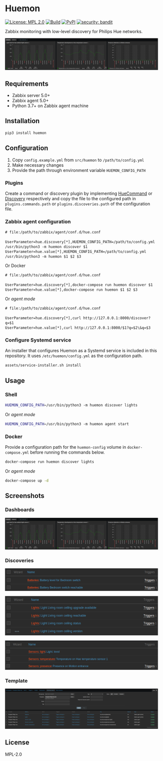 # Huemon

[![License: MPL 2.0](https://img.shields.io/badge/License-MPL%202.0-brightgreen.svg)](https://opensource.org/licenses/MPL-2.0)
[![Build](https://github.com/edeckers/huemon/actions/workflows/test.yml/badge.svg)](https://github.com/edeckers/huemon/actions/workflows/test.yml)
[![PyPI](https://img.shields.io/pypi/v/huemon.svg?maxAge=3600)](https://pypi.org/project/huemon)
[![security: bandit](https://img.shields.io/badge/security-bandit-yellow.svg)](https://github.com/PyCQA/bandit)

Zabbix monitoring with low-level discovery for Philips Hue networks.

![Dashboard: sensors](https://raw.githubusercontent.com/edeckers/huemon/develop/assets/docs/dashboard-sensors.png?raw=true "Dashboard: sensors")

## Requirements

- Zabbix server 5.0+
- Zabbix agent 5.0+
- Python 3.7+ on Zabbix agent machine

## Installation

```bash
pip3 install huemon
```

## Configuration

1. Copy `config.example.yml` from `src/huemon` to `/path/to/config.yml`
2. Make necessary changes
3. Provide the path through environment variable `HUEMON_CONFIG_PATH`

### Plugins

Create a command or discovery plugin by implementing [HueCommand](src/huemon/commands/hue_command_interface.py) or [Discovery](src/huemon/discoveries/discovery_interface.py) respectively and copy the file to the configured path in `plugins.commands.path` or `plugins.discoveries.path` of the configuration file.

### Zabbix agent configuration

```
# file:/path/to/zabbix/agent/conf.d/hue.conf

UserParameter=hue.discovery[*],HUEMON_CONFIG_PATH=/path/to/config.yml /usr/bin/python3 -m huemon discover $1
UserParameter=hue.value[*],HUEMON_CONFIG_PATH=/path/to/config.yml /usr/bin/python3 -m huemon $1 $2 $3
```

Or Docker

```
# file:/path/to/zabbix/agent/conf.d/hue.conf

UserParameter=hue.discovery[*],docker-compose run huemon discover $1
UserParameter=hue.value[*],docker-compose run huemon $1 $2 $3
```

Or _agent mode_

```
# file:/path/to/zabbix/agent/conf.d/hue.conf

UserParameter=hue.discovery[*],curl http://127.0.0.1:8000/discover?q=$1
UserParameter=hue.value[*],curl http://127.0.0.1:8000/$1?q=$2\&q=$3
```

### Configure Systemd service

An installer that configures Huemon as a Systemd service is included in this repository. It uses `/etc/huemon/config.yml` as the configuration path.

```bash
assets/service-installer.sh install
```

## Usage

### Shell

```bash
HUEMON_CONFIG_PATH=/usr/bin/python3 -m huemon discover lights
```

Or _agent mode_

```bash
HUEMON_CONFIG_PATH=/usr/bin/python3 -m huemon agent start
```

### Docker

Provide a configuration path for the `huemon-config` volume in `docker-compose.yml` before running the commands below.

```bash
docker-compose run huemon discover lights
```

Or _agent mode_

```bash
docker-compose up -d
```

## Screenshots

### Dashboards
![Dashboard: sensors](https://raw.githubusercontent.com/edeckers/huemon/develop/assets/docs/dashboard-sensors.png?raw=true "Dashboard: sensors")

### Discoveries

![Discoveries: batteries](https://raw.githubusercontent.com/edeckers/huemon/develop/assets/docs/discoveries-batteries.png?raw=true "Discoveries: batteries")

![Discoveries: lights](https://raw.githubusercontent.com/edeckers/huemon/develop/assets/docs/discoveries-lights.png?raw=true "Discoveries: lights")

![Discoveries: sensors](https://raw.githubusercontent.com/edeckers/huemon/develop/assets/docs/discoveries-sensors.png?raw=true "Discoveries: sensors")

### Template

![Template](https://raw.githubusercontent.com/edeckers/huemon/develop/assets/docs/template-discoveries.png?raw=true "Template")


## License

MPL-2.0
